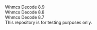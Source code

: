 Whmcs Decode 8.9 </br>
Whmcs Decode 8.8 </br>
Whmcs Decode 8.7 </br>
This repository is for testing purposes only.
